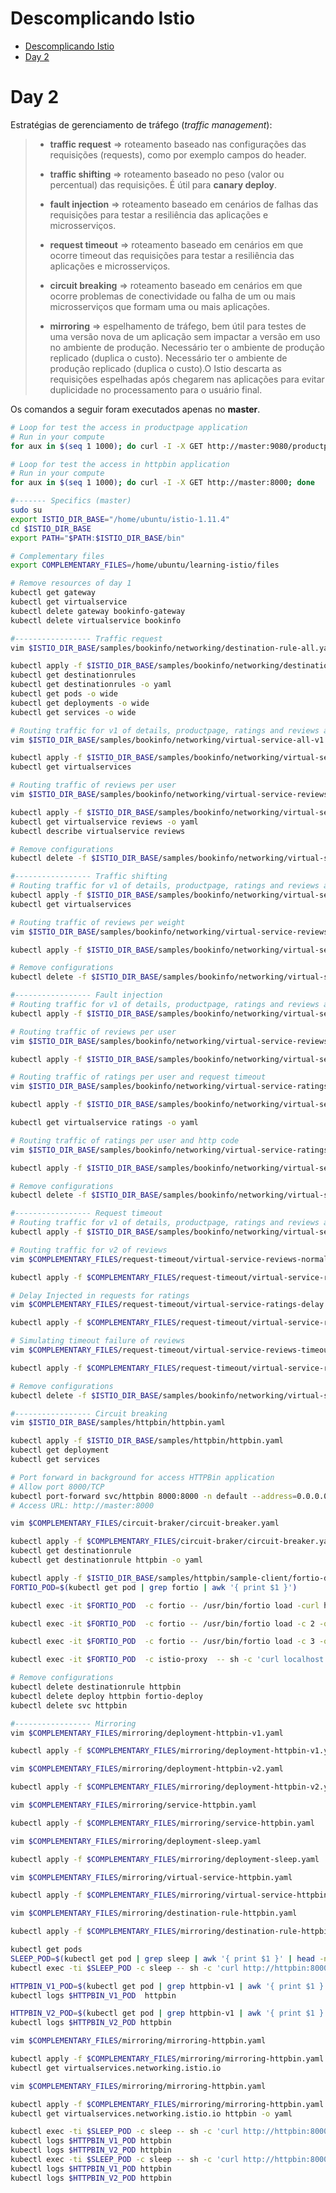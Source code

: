 # Descomplicando Istio

<!-- TOC -->

- [Descomplicando Istio](#descomplicando-istio)
- [Day 2](#day-2)

<!-- TOC -->


# Day 2

Estratégias de gerenciamento de tráfego (*traffic management*):

> * **traffic request** => roteamento baseado nas configurações das requisições (requests), como por exemplo campos do header.
> 
> * **traffic shifting** => roteamento baseado no peso (valor ou percentual) das requisições. É útil para **canary deploy**.
> 
> * **fault injection** => roteamento baseado em cenários de falhas das requisições para testar a resiliência das aplicações e microsserviços.
> 
> * **request timeout** => roteamento baseado em cenários em que ocorre timeout das requisições para testar a resiliência das aplicações e microsserviços.
> 
> * **circuit breaking** => roteamento baseado em cenários em que ocorre problemas de conectividade ou falha de um ou mais microsserviços que formam uma ou mais aplicações.
> 
> * **mirroring** => espelhamento de tráfego, bem útil para testes de uma versão nova de um aplicação sem impactar a versão em uso no ambiente de produção. Necessário ter o ambiente de produção replicado (duplica o custo). Necessário ter o ambiente de produção replicado (duplica o custo).O Istio descarta as requisições espelhadas após chegarem nas aplicações para evitar duplicidade no processamento para o usuário final.


Os comandos a seguir foram executados apenas no **master**.

```bash
# Loop for test the access in productpage application
# Run in your compute
for aux in $(seq 1 1000); do curl -I -X GET http://master:9080/productpage; done

# Loop for test the access in httpbin application
# Run in your compute
for aux in $(seq 1 1000); do curl -I -X GET http://master:8000; done

#------- Specifics (master)
sudo su
export ISTIO_DIR_BASE="/home/ubuntu/istio-1.11.4"
cd $ISTIO_DIR_BASE
export PATH="$PATH:$ISTIO_DIR_BASE/bin"

# Complementary files
export COMPLEMENTARY_FILES=/home/ubuntu/learning-istio/files

# Remove resources of day 1
kubectl get gateway
kubectl get virtualservice
kubectl delete gateway bookinfo-gateway
kubectl delete virtualservice bookinfo

#----------------- Traffic request
vim $ISTIO_DIR_BASE/samples/bookinfo/networking/destination-rule-all.yaml

kubectl apply -f $ISTIO_DIR_BASE/samples/bookinfo/networking/destination-rule-all.yaml
kubectl get destinationrules
kubectl get destinationrules -o yaml
kubectl get pods -o wide
kubectl get deployments -o wide
kubectl get services -o wide

# Routing traffic for v1 of details, productpage, ratings and reviews applications
vim $ISTIO_DIR_BASE/samples/bookinfo/networking/virtual-service-all-v1.yaml

kubectl apply -f $ISTIO_DIR_BASE/samples/bookinfo/networking/virtual-service-all-v1.yaml
kubectl get virtualservices

# Routing traffic of reviews per user
vim $ISTIO_DIR_BASE/samples/bookinfo/networking/virtual-service-reviews-test-v2.yaml

kubectl apply -f $ISTIO_DIR_BASE/samples/bookinfo/networking/virtual-service-reviews-test-v2.yaml
kubectl get virtualservice reviews -o yaml
kubectl describe virtualservice reviews

# Remove configurations
kubectl delete -f $ISTIO_DIR_BASE/samples/bookinfo/networking/virtual-service-all-v1.yaml

#----------------- Traffic shifting
# Routing traffic for v1 of details, productpage, ratings and reviews applications
kubectl apply -f $ISTIO_DIR_BASE/samples/bookinfo/networking/virtual-service-all-v1.yaml
kubectl get virtualservices

# Routing traffic of reviews per weight
vim $ISTIO_DIR_BASE/samples/bookinfo/networking/virtual-service-reviews-50-v3.yaml

kubectl apply -f $ISTIO_DIR_BASE/samples/bookinfo/networking/virtual-service-reviews-50-v3.yaml

# Remove configurations
kubectl delete -f $ISTIO_DIR_BASE/samples/bookinfo/networking/virtual-service-all-v1.yaml

#----------------- Fault injection
# Routing traffic for v1 of details, productpage, ratings and reviews applications
kubectl apply -f $ISTIO_DIR_BASE/samples/bookinfo/networking/virtual-service-all-v1.yaml

# Routing traffic of reviews per user
vim $ISTIO_DIR_BASE/samples/bookinfo/networking/virtual-service-reviews-test-v2.yaml

kubectl apply -f $ISTIO_DIR_BASE/samples/bookinfo/networking/virtual-service-reviews-test-v2.yaml

# Routing traffic of ratings per user and request timeout
vim $ISTIO_DIR_BASE/samples/bookinfo/networking/virtual-service-ratings-test-delay.yaml

kubectl apply -f $ISTIO_DIR_BASE/samples/bookinfo/networking/virtual-service-ratings-test-delay.yaml

kubectl get virtualservice ratings -o yaml

# Routing traffic of ratings per user and http code
vim $ISTIO_DIR_BASE/samples/bookinfo/networking/virtual-service-ratings-test-abort.yaml

kubectl apply -f $ISTIO_DIR_BASE/samples/bookinfo/networking/virtual-service-ratings-test-abort.yaml

# Remove configurations
kubectl delete -f $ISTIO_DIR_BASE/samples/bookinfo/networking/virtual-service-all-v1.yaml

#----------------- Request timeout
# Routing traffic for v1 of details, productpage, ratings and reviews applications
kubectl apply -f $ISTIO_DIR_BASE/samples/bookinfo/networking/virtual-service-all-v1.yaml

# Routing traffic for v2 of reviews
vim $COMPLEMENTARY_FILES/request-timeout/virtual-service-reviews-normal.yaml

kubectl apply -f $COMPLEMENTARY_FILES/request-timeout/virtual-service-reviews-normal.yaml

# Delay Injected in requests for ratings
vim $COMPLEMENTARY_FILES/request-timeout/virtual-service-ratings-delay.yaml

kubectl apply -f $COMPLEMENTARY_FILES/request-timeout/virtual-service-ratings-delay.yaml

# Simulating timeout failure of reviews
vim $COMPLEMENTARY_FILES/request-timeout/virtual-service-reviews-timeout.yaml

kubectl apply -f $COMPLEMENTARY_FILES/request-timeout/virtual-service-reviews-timeout.yaml

# Remove configurations
kubectl delete -f $ISTIO_DIR_BASE/samples/bookinfo/networking/virtual-service-all-v1.yaml

#----------------- Circuit breaking
vim $ISTIO_DIR_BASE/samples/httpbin/httpbin.yaml

kubectl apply -f $ISTIO_DIR_BASE/samples/httpbin/httpbin.yaml
kubectl get deployment
kubectl get services

# Port forward in background for access HTTPBin application
# Allow port 8000/TCP
kubectl port-forward svc/httpbin 8000:8000 -n default --address=0.0.0.0 > /dev/null 2>&1 &
# Access URL: http://master:8000

vim $COMPLEMENTARY_FILES/circuit-braker/circuit-breaker.yaml

kubectl apply -f $COMPLEMENTARY_FILES/circuit-braker/circuit-breaker.yaml
kubectl get destinationrule
kubectl get destinationrule httpbin -o yaml

kubectl apply -f $ISTIO_DIR_BASE/samples/httpbin/sample-client/fortio-deploy.yaml
FORTIO_POD=$(kubectl get pod | grep fortio | awk '{ print $1 }')

kubectl exec -it $FORTIO_POD  -c fortio -- /usr/bin/fortio load -curl http://httpbin:8000/get

kubectl exec -it $FORTIO_POD  -c fortio -- /usr/bin/fortio load -c 2 -qps 0 -n 20 -loglevel Warning http://httpbin:8000/get

kubectl exec -it $FORTIO_POD  -c fortio -- /usr/bin/fortio load -c 3 -qps 0 -n 30 -loglevel Warning http://httpbin:8000/get

kubectl exec -it $FORTIO_POD  -c istio-proxy  -- sh -c 'curl localhost:15000/stats' | grep httpbin | grep pending

# Remove configurations
kubectl delete destinationrule httpbin
kubectl delete deploy httpbin fortio-deploy
kubectl delete svc httpbin

#----------------- Mirroring
vim $COMPLEMENTARY_FILES/mirroring/deployment-httpbin-v1.yaml

kubectl apply -f $COMPLEMENTARY_FILES/mirroring/deployment-httpbin-v1.yaml

vim $COMPLEMENTARY_FILES/mirroring/deployment-httpbin-v2.yaml

kubectl apply -f $COMPLEMENTARY_FILES/mirroring/deployment-httpbin-v2.yaml

vim $COMPLEMENTARY_FILES/mirroring/service-httpbin.yaml

kubectl apply -f $COMPLEMENTARY_FILES/mirroring/service-httpbin.yaml

vim $COMPLEMENTARY_FILES/mirroring/deployment-sleep.yaml

kubectl apply -f $COMPLEMENTARY_FILES/mirroring/deployment-sleep.yaml

vim $COMPLEMENTARY_FILES/mirroring/virtual-service-httpbin.yaml

kubectl apply -f $COMPLEMENTARY_FILES/mirroring/virtual-service-httpbin.yaml

vim $COMPLEMENTARY_FILES/mirroring/destination-rule-httpbin.yaml

kubectl apply -f $COMPLEMENTARY_FILES/mirroring/destination-rule-httpbin.yaml

kubectl get pods
SLEEP_POD=$(kubectl get pod | grep sleep | awk '{ print $1 }' | head -n1)
kubectl exec -ti $SLEEP_POD -c sleep -- sh -c 'curl http://httpbin:8000/headers'

HTTPBIN_V1_POD=$(kubectl get pod | grep httpbin-v1 | awk '{ print $1 }' | head -n1)
kubectl logs $HTTPBIN_V1_POD  httpbin

HTTPBIN_V2_POD=$(kubectl get pod | grep httpbin-v1 | awk '{ print $1 }' | head -n1)
kubectl logs $HTTPBIN_V2_POD httpbin

vim $COMPLEMENTARY_FILES/mirroring/mirroring-httpbin.yaml

kubectl apply -f $COMPLEMENTARY_FILES/mirroring/mirroring-httpbin.yaml
kubectl get virtualservices.networking.istio.io

vim $COMPLEMENTARY_FILES/mirroring/mirroring-httpbin.yaml

kubectl apply -f $COMPLEMENTARY_FILES/mirroring/mirroring-httpbin.yaml
kubectl get virtualservices.networking.istio.io httpbin -o yaml

kubectl exec -ti $SLEEP_POD -c sleep -- sh -c 'curl http://httpbin:8000/headers'
kubectl logs $HTTPBIN_V1_POD httpbin
kubectl logs $HTTPBIN_V2_POD httpbin
kubectl exec -ti $SLEEP_POD -c sleep -- sh -c 'curl http://httpbin:8000/headers'
kubectl logs $HTTPBIN_V1_POD httpbin
kubectl logs $HTTPBIN_V2_POD httpbin
```